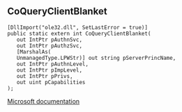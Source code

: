## CoQueryClientBlanket

```
[DllImport("ole32.dll", SetLastError = true)]
public static extern int CoQueryClientBlanket(
   out IntPtr pAuthnSvc,
   out IntPtr pAuthzSvc,
   [MarshalAs(
   UnmanagedType.LPWStr)] out string pServerPrincName,
   out IntPtr pAuthnLevel,
   out IntPtr pImpLevel,
   out IntPtr pPrivs,
   out uint pCapabilities
);
```

[Microsoft documentation](https://docs.microsoft.com/en-us/windows/win32/api/combaseapi/nf-combaseapi-coqueryclientblanket)
